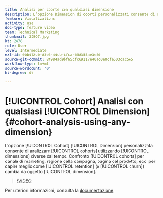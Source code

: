 ```yaml
---
title: Analisi per coorte con qualsiasi dimensione
description: L’opzione Dimension di coorti personalizzati consente di analizzare le coorti utilizzando dimensioni diverse dal tempo. Confronta le coorti per canale di marketing, regione della campagna, pagina del prodotto, ecc. per comprendere meglio in che modo la fidelizzazione (o abbandono) cambia in base all’elemento dimensionale.
feature: Visualizations
activity: use
doc-type: feature video
team: Technical Marketing
thumbnail: 25967.jpg
kt: 2478
role: User
level: Intermediate
exl-id: 0bb472c0-83e6-44cb-8fca-658355ae3e50
source-git-commit: 84984ad9bf65cfc69117e40ac0e0cfe503cac5e5
workflow-type: tm+mt
source-wordcount: '0'
ht-degree: 0%

---
```


# [!UICONTROL Cohort] Analisi con qualsiasi [!UICONTROL Dimension] {#cohort-analysis-using-any-dimension}

L’opzione [!UICONTROL Cohort] [!UICONTROL Dimension] personalizzata consente di analizzare [!UICONTROL cohorts] utilizzando [!UICONTROL dimensions] diverse dal tempo. Confronto [!UICONTROL cohorts] per canale di marketing, regione della campagna, pagina del prodotto, ecc. per capire meglio come [!UICONTROL retention] (o [!UICONTROL churn]) cambia da oggetto [!UICONTROL dimension].

>[!VIDEO](https://video.tv.adobe.com/v/3430179/?quality=12&learn=on&captions=ita)

Per ulteriori informazioni, consulta la [documentazione](https://experienceleague.adobe.com/docs/analytics/analyze/analysis-workspace/visualizations/cohort-table/cohort-analysis.html?lang=it).
